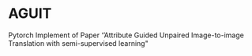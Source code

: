 # AGUIT
Pytorch Implement of Paper ‘’Attribute Guided Unpaired Image-to-image Translation with semi-supervised learning"
